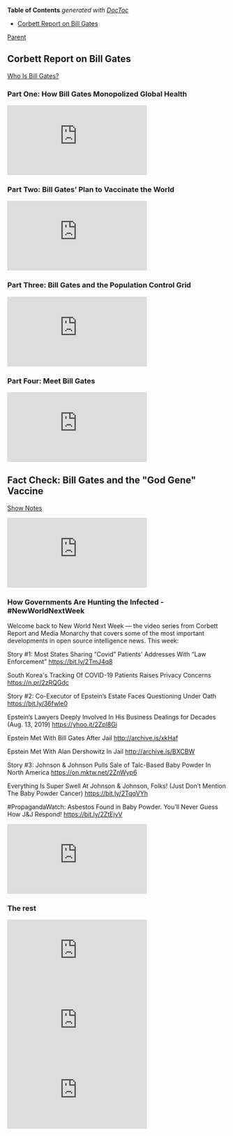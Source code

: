 <!-- START doctoc generated TOC please keep comment here to allow auto update -->
<!-- DON'T EDIT THIS SECTION, INSTEAD RE-RUN doctoc TO UPDATE -->
**Table of Contents**  *generated with [DocToc](https://github.com/thlorenz/doctoc)*

- [Corbett Report on Bill Gates](#corbett-report-on-bill-gates)

<!-- END doctoc generated TOC please keep comment here to allow auto update -->

[Parent](#pages/blog/cv19/index)

## Corbett Report on Bill Gates

[Who Is Bill Gates?](https://www.corbettreport.com/gates/)

### Part One: How Bill Gates Monopolized Global Health

<iframe width="320" height="160" src="https://www.youtube.com/embed/wQSYdAX_9JY" frameborder="0" allow="accelerometer; autoplay; encrypted-media; gyroscope; picture-in-picture" allowfullscreen></iframe>

### Part Two: Bill Gates’ Plan to Vaccinate the World

<iframe width="320" height="160" src="https://www.youtube.com/embed/o7A_cMpKm6w" frameborder="0" allow="accelerometer; autoplay; encrypted-media; gyroscope; picture-in-picture" allowfullscreen></iframe>

### Part Three: Bill Gates and the Population Control Grid

<iframe width="320" height="160" src="https://www.youtube.com/embed/igx86PoU7v8" frameborder="0" allow="accelerometer; autoplay; encrypted-media; gyroscope; picture-in-picture" allowfullscreen></iframe>

### Part Four: Meet Bill Gates

<iframe width="320" height="160" src="https://www.youtube.com/embed/DSvhPnUgyz8" frameborder="0" allow="accelerometer; autoplay; encrypted-media; gyroscope; picture-in-picture" allowfullscreen></iframe>


## Fact Check: Bill Gates and the "God Gene" Vaccine

[Show Notes](https://www.corbettreport.com/fact-check-bill-gates-and-the-god-gene-vaccine/)

<iframe width="320" height="160" src="https://www.youtube.com/embed/DawyMdbRQSU" frameborder="0" allow="accelerometer; autoplay; encrypted-media; gyroscope; picture-in-picture" allowfullscreen></iframe>

### How Governments Are Hunting the Infected - #NewWorldNextWeek

Welcome back to New World Next Week — the video series from Corbett Report and Media Monarchy that covers some of the most important developments in open source intelligence news. This week:

Story #1: Most States Sharing “Covid” Patients' Addresses With “Law Enforcement”
https://bit.ly/2TmJ4q8

South Korea's Tracking Of COVID-19 Patients Raises Privacy Concerns
https://n.pr/2zRQGdc

Story #2: Co-Executor of Epstein’s Estate Faces Questioning Under Oath
https://bit.ly/36fwle0

Epstein’s Lawyers Deeply Involved In His Business Dealings for Decades (Aug. 13, 2019)
https://yhoo.it/2Zpl8Gi

Epstein Met With Bill Gates After Jail
http://archive.is/xkHaf

Epstein Met With Alan Dershowitz In Jail 
http://archive.is/BXCBW

Story #3: Johnson & Johnson Pulls Sale of Talc-Based Baby Powder In North America
https://on.mktw.net/2ZnWyp6

Everything Is Super Swell At Johnson & Johnson, Folks! (Just Don’t Mention The Baby Powder Cancer)
https://bit.ly/2TqqVYh

#PropagandaWatch: Asbestos Found in Baby Powder. You’ll Never Guess How J&J Respond!
https://bit.ly/2ZtEjyV


<iframe width="320" height="160" src="https://www.youtube.com/embed/HfqdSG4dtsg" frameborder="0" allow="accelerometer; autoplay; encrypted-media; gyroscope; picture-in-picture" allowfullscreen></iframe>

### The rest

<iframe width="320" height="160" src="https://www.youtube.com/embed/3Jg4jzDmMac" frameborder="0" allow="accelerometer; autoplay; encrypted-media; gyroscope; picture-in-picture" allowfullscreen></iframe>
<iframe width="320" height="160" src="https://www.youtube.com/embed/k1trzdmwR2M" frameborder="0" allow="accelerometer; autoplay; encrypted-media; gyroscope; picture-in-picture" allowfullscreen></iframe>
<iframe width="320" height="160" src="https://www.youtube.com/embed/8lh-HGcXE1Q" frameborder="0" allow="accelerometer; autoplay; encrypted-media; gyroscope; picture-in-picture" allowfullscreen></iframe>
